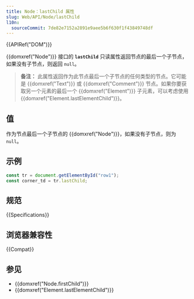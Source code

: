 ```yaml
---
title: Node：lastChild 属性
slug: Web/API/Node/lastChild
l10n:
  sourceCommit: 7de82e7152a2891e9aee5b6f630f1f43849748df
---
```


{{APIRef("DOM")}}

{{domxref("Node")}} 接口的 **`lastChild`** 只读属性返回节点的最后一个子节点，如果没有子节点，则返回 `null`。

> **备注：** 此属性返回作为此节点最后一个子节点的任何类型的节点。它可能是 {{domxref("Text")}} 或 {{domxref("Comment")}} 节点。如果你要获取另一个元素的最后一个 {{domxref("Element")}} 子元素，可以考虑使用 {{domxref("Element.lastElementChild")}}。

## 值

作为节点最后一个子节点的 {{domxref("Node")}}，如果没有子节点，则为 `null`。

## 示例

```js
const tr = document.getElementById("row1");
const corner_td = tr.lastChild;
```

## 规范

{{Specifications}}

## 浏览器兼容性

{{Compat}}

## 参见

- {{domxref("Node.firstChild")}}
- {{domxref("Element.lastElementChild")}}

